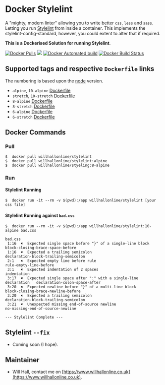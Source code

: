 # Docker Stylelint

A "mighty, modern linter" allowing you to write better ```css```, ```less``` and ```sass```. Letting you run [Stylelint](https://github.com/stylelint/stylelint) from inside a container. This implements the stylelint-config-standard, however, you could extent to alter that if required.

**This is a Dockerised Solution for running Stylelint**.

[![Docker Pulls](https://img.shields.io/docker/pulls/willhallonline/stylelint.svg)][hub] [![](https://images.microbadger.com/badges/image/willhallonline/stylelint.svg)](https://microbadger.com/images/willhallonline/stylelint "Get your own image badge on microbadger.com") [![Docker Automated build](https://img.shields.io/docker/automated/willhallonline/stylelint.svg)][hub] [![Docker Build Status](https://img.shields.io/docker/build/willhallonline/stylelint.svg)][hub]

## Supported tags and respective ```Dockerfile``` links

The numbering is based upon the [node](https://hub.docker.com/_/node) version.

* ```alpine```, ```10-alpine``` [Dockerfile](https://github.com/willhallonline/docker-stylelint/blob/master/node10/alpine/Dockerfile)
* ```stretch```, ```10-stretch``` [Dockerfile](https://github.com/willhallonline/docker-stylelint/blob/master/node10/stretch/Dockerfile)
* ```8-alpine``` [Dockerfile](https://github.com/willhallonline/docker-stylelint/blob/master/node8/alpine/Dockerfile)
* ```8-stretch``` [Dockerfile](https://github.com/willhallonline/docker-stylelint/blob/master/node8/stretch/Dockerfile)
* ```6-alpine``` [Dockerfile](https://github.com/willhallonline/docker-stylelint/blob/master/node6/alpine/Dockerfile)
* ```6-stretch``` [Dockerfile](https://github.com/willhallonline/docker-stylelint/blob/master/node6/stretch/Dockerfile)

## Docker Commands

### Pull

```
$  docker pull willhallonline/stylelint
$  docker pull willhallonline/stylelint:alpine
$  docker pull willhallonline/styeling:8-alpine
```

### Run

#### Stylelint Running

```
$  docker run -it --rm -v $(pwd):/app willhallonline/stylelint [your css file]
```

#### Stylelint Running against ```bad.css```

```
$  docker run --rm -it -v $(pwd):/app willhallonline/stylelint:10-alpine bad.css

bad.css
 1:16  ✖  Expected single space before "}" of a single-line block          block-closing-brace-space-before    
 1:16  ✖  Expected a trailing semicolon                                    declaration-block-trailing-semicolon
 2:1   ✖  Expected empty line before rule                                  rule-empty-line-before              
 3:1   ✖  Expected indentation of 2 spaces                                 indentation                         
 3:17  ✖  Expected single space after ":" with a single-line declaration   declaration-colon-space-after       
 3:20  ✖  Expected newline before "}" of a multi-line block                block-closing-brace-newline-before  
 3:20  ✖  Expected a trailing semicolon                                    declaration-block-trailing-semicolon
 3:21  ✖  Unexpected missing end-of-source newline                         no-missing-end-of-source-newline

--- Stylelint Complete ---
```

## Stylelint ```--fix```

* Coming soon (I hope).

## Maintainer

* Will Hall, contact me on [https://www.willhallonline.co.uk](https://www.willhallonline.co.uk).

[hub]: https://hub.docker.com/r/willhallonline/stylelint
[microbadger]: https://microbadger.com/images/willhallonline/stylelint
